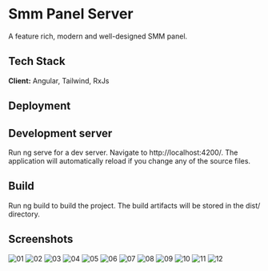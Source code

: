 # Smm Panel Server

A feature rich, modern and well-designed SMM panel.

## Tech Stack

**Client:** Angular, Tailwind, RxJs

## Deployment

## Development server

Run ng serve for a dev server. Navigate to http://localhost:4200/. The application will automatically reload if you change any of the source files.

## Build

Run ng build to build the project. The build artifacts will be stored in the dist/ directory.

## Screenshots
![01](https://github.com/Uryzen317/smm-panel-client/assets/62879447/380909f1-77b8-46a2-8bae-f16ec334dbfe)
![02](https://github.com/Uryzen317/smm-panel-client/assets/62879447/89effb5f-b7be-4684-a9c3-441c93385023)
![03](https://github.com/Uryzen317/smm-panel-client/assets/62879447/ba5686c5-dca3-450b-9862-2269138f40d9)
![04](https://github.com/Uryzen317/smm-panel-client/assets/62879447/8149457d-a15f-4cdd-99d2-d43c549115e3)
![05](https://github.com/Uryzen317/smm-panel-client/assets/62879447/d1946f5f-a9b2-452f-92b4-67297c762d78)
![06](https://github.com/Uryzen317/smm-panel-client/assets/62879447/20ef7ecd-7539-4d65-834c-2a4130c0a384)
![07](https://github.com/Uryzen317/smm-panel-client/assets/62879447/6862d185-da89-4b26-8829-247ec7fb0b90)
![08](https://github.com/Uryzen317/smm-panel-client/assets/62879447/2436fafb-9cb2-4567-bcd0-757e833ac57a)
![09](https://github.com/Uryzen317/smm-panel-client/assets/62879447/10705288-84b9-4470-a49f-d57b36b012bd)
![10](https://github.com/Uryzen317/smm-panel-client/assets/62879447/737b2a46-5c0a-4bea-b953-74b51bd11219)
![11](https://github.com/Uryzen317/smm-panel-client/assets/62879447/1ecb56ba-4948-4ee9-8e54-8429f71df3c2)
![12](https://github.com/Uryzen317/smm-panel-client/assets/62879447/c1d24da0-af09-48a1-af90-473818d0ab22)
